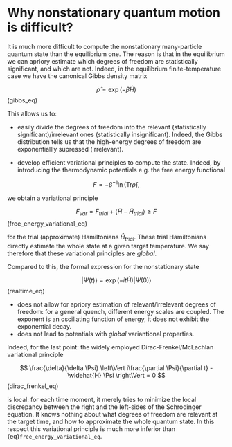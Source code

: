 # Why nonstationary quantum motion is difficult?

It is much more difficult to compute the nonstationary many-particle quantum state than the equilibrium one. The reason is that in the equilibrium we can apriory estimate which degrees of freedom are statistically significant, and which are not. Indeed, in the equilibrium finite-temperature case we have the canonical Gibbs density matrix

$$
\widehat{\rho}=\exp\left(-\beta \widehat{H} \right) 
$$ (gibbs_eq)

This allows us to:

 - easily divide the degrees of freedom into the relevant (statistically significant)/irrelevant ones (statistically insignificant). Indeed, the Gibbs distribution tells us that the high-energy degrees of freedom are exponentiallly supressed (irrelevant).
 
 - develop efficient variational principles to compute the state. Indeed, by introducing  the thermodynamic potentials e.g. the  free energy functional 

$$
F = - \beta^{-1} \ln\left( \textrm{Tr} \widehat{\rho} \right),
$$

we obtain a variational principle 

$$
    F_{var} = F_{trial} + \left\langle \widehat{H} - \widehat{H}_{trial} \right\rangle \geq F
$$ (free_energy_variational_eq)

for the trial (approximate) Hamiltonians $\widehat{H}_{trial}$.  These trial Hamiltonians directly estimate the whole state at a given target temperature. We say therefore that these variational principles are <em>global</em>.

 
Compared to this, the formal expression for the nonstationary state 

$$
\left| \Psi\left(t\right)\right\rangle = \exp(-i t \widehat{H}) \left| \Psi\left(0\right)\right\rangle 
$$ (realtime_eq)

- does not allow for apriory estimation of relevant/irrelevant degrees of freedom: for a general quench, different energy scales are coupled. The exponent is an oscillating function of energy, it does not exhibit the exponential decay.
- does not lead to potentials with <em>global</em> variantional properties. 

Indeed, for the last point: the widely employed Dirac-Frenkel/McLachlan variational principle

$$
    \frac{\delta}{\delta \Psi} \left\Vert i\frac{\partial \Psi}{\partial t} - \widehat{H} \Psi  \right\Vert = 0
$$ (dirac_frenkel_eq)

is local: for each time moment, it merely tries to minimize the local discrepancy between the right and the left-sides of the Schrodinger equation. It knows nothing about what degrees of freedom are relevant at the target time, and how to approximate the whole quantum state. In this respect this variational  principle is much more inferior than {eq}`free_energy_variational_eq`. 